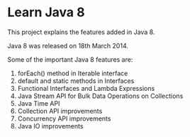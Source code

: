 # Learn Java 8

This project explains the features added in Java 8.

Java 8 was released on 18th March 2014.

Some of the important Java 8 features are:

1. forEach() method in Iterable interface 
2. default and static methods in Interfaces 
3. Functional Interfaces and Lambda Expressions 
4. Java Stream API for Bulk Data Operations on Collections 
5. Java Time API 
6. Collection API improvements 
7. Concurrency API improvements 
8. Java IO improvements